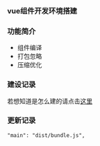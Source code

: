 ### vue组件开发环境搭建


### 功能简介

 - 组件编译
 - 打包忽略
 - 压缩优化

### 建设记录
若想知道是怎么建的请点击[这里](./HISTORY.md)

### 更新记录

```
"main": "dist/bundle.js",
```
